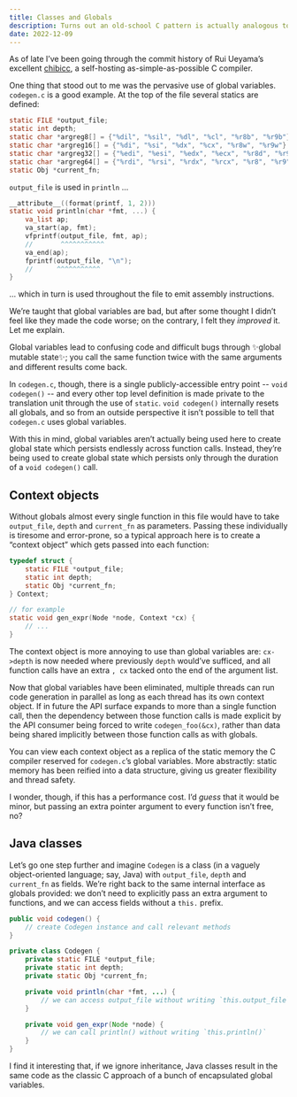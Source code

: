 ```yaml
---
title: Classes and Globals
description: Turns out an old-school C pattern is actually analogous to Java classes
date: 2022-12-09
---
```


As of late I’ve been going through the commit history
of Rui&nbsp;Ueyama’s excellent [chibicc],
a self-hosting as-simple-as-possible C compiler.

One thing that stood out to me was
the pervasive use of global variables.
`codegen.c` is a good example.
At the top of the file several statics are defined:

```c
static FILE *output_file;
static int depth;
static char *argreg8[] = {"%dil", "%sil", "%dl", "%cl", "%r8b", "%r9b"};
static char *argreg16[] = {"%di", "%si", "%dx", "%cx", "%r8w", "%r9w"};
static char *argreg32[] = {"%edi", "%esi", "%edx", "%ecx", "%r8d", "%r9d"};
static char *argreg64[] = {"%rdi", "%rsi", "%rdx", "%rcx", "%r8", "%r9"};
static Obj *current_fn;
```

`output_file` is used in `println` …

```c
__attribute__((format(printf, 1, 2)))
static void println(char *fmt, ...) {
	va_list ap;
	va_start(ap, fmt);
	vfprintf(output_file, fmt, ap);
	//       ^^^^^^^^^^^
	va_end(ap);
	fprintf(output_file, "\n");
	//      ^^^^^^^^^^^
}
```

… which in turn is used throughout the file to emit assembly instructions.

We’re taught that global variables are bad,
but after some thought I didn’t feel like they made the code worse;
on the contrary, I felt they _improved_ it.
Let me explain.

Global variables lead to confusing code and difficult bugs
through ✨global mutable state✨;
you call the same function twice with the same arguments
and different results come back.

In `codegen.c`, though, there is a single publicly-accessible entry point
-- `void codegen()` --
and every other top level definition is made private to the translation unit
through the use of `static`.
`void codegen()` internally resets all globals,
and so from an outside perspective
it isn’t possible to tell that `codegen.c` uses global variables.

With this in mind, global variables aren’t actually being used here
to create global state which persists endlessly across function calls.
Instead, they’re being used to create global state
which persists only through the duration of a `void codegen()` call.

## Context objects

Without globals almost every single function in this file
would have to take `output_file`, `depth` and `current_fn` as parameters.
Passing these individually is tiresome and error-prone,
so a typical approach here is to create a “context object”
which gets passed into each function:

```c
typedef struct {
	static FILE *output_file;
	static int depth;
	static Obj *current_fn;
} Context;

// for example
static void gen_expr(Node *node, Context *cx) {
	// ...
}
```

The context object is more annoying to use than global variables are:
`cx->depth` is now needed where previously `depth` would’ve sufficed,
and all function calls have an extra `, cx`
tacked onto the end of the argument list.

Now that global variables have been eliminated,
multiple threads can run code generation in parallel
as long as each thread has its own context object.
If in future the API surface expands to more than a single function call,
then the dependency between those function calls is made explicit
by the API consumer being forced to write `codegen_foo(&cx)`,
rather than data being shared implicitly between those function calls
as with globals.

You can view each context object as a replica of
the static memory the C compiler reserved
for `codegen.c`’s global variables.
More abstractly: static memory has been reified into a data structure,
giving us greater flexibility and thread safety.

I wonder, though, if this has a performance cost.
I’d _guess_ that it would be minor,
but passing an extra pointer argument to every function isn’t free, no?

## Java classes

Let’s go one step further and imagine `Codegen` is a class
(in a vaguely object-oriented language; say, Java)
with `output_file`, `depth` and `current_fn` as fields.
We’re right back to the same internal interface as globals provided:
we don’t need to explicitly pass an extra argument to functions,
and we can access fields without a `this.` prefix.

```java
public void codegen() {
	// create Codegen instance and call relevant methods
}

private class Codegen {
	private static FILE *output_file;
	private static int depth;
	private static Obj *current_fn;

	private void println(char *fmt, ...) {
		// we can access output_file without writing `this.output_file`
	}

	private void gen_expr(Node *node) {
		// we can call println() without writing `this.println()`
	}
}
```

I find it interesting that,
if we ignore inheritance,
Java classes result in the same code
as the classic C approach of
a bunch of encapsulated global variables.

[chibicc]: https://github.com/rui314/chibicc

